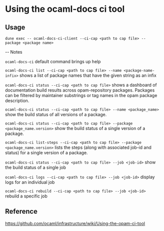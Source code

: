 # Using the ocaml-docs ci tool

## Usage

`dune exec -- ocaml-docs-ci-client --ci-cap <path to cap file> --package <package name>`

-- Notes

`ocaml-docs-ci` default command brings up help

`ocaml-docs-ci list --ci-cap <path to cap file> --name <package-name-infix>` shows a list of package names that have the given string as an infix

`ocaml-docs-ci status --ci-cap <path to cap file>` shows a dashboard of documentation build results across opam-repository packages. Packages can be filtered by maintainer substrings or tag names in the opam package description.

`ocaml-docs-ci status --ci-cap <path to cap file> --name <package_name>` show the build status of all versions of a package.

`ocaml-docs-ci status --ci-cap <path to cap file> --package <package_name.version>` show the build status of a single version of a package.

`ocaml-docs-ci list-steps --ci-cap <path to cap file> --package <package_name.version>` lists the steps (along with associated job-id and status) for a single version of a package.

`ocaml-docs-ci status --ci-cap <path to cap file> --job <job-id>` show the build status of a single job

`ocaml-docs-ci logs --ci-cap <path to cap file> --job <job-id>` display logs for an individual job

`ocaml-docs-ci rebuild --ci-cap <path to cap file> --job <job-id>` rebuild a specific job

## Reference

https://github.com/ocaml/infrastructure/wiki/Using-the-opam-ci-tool
